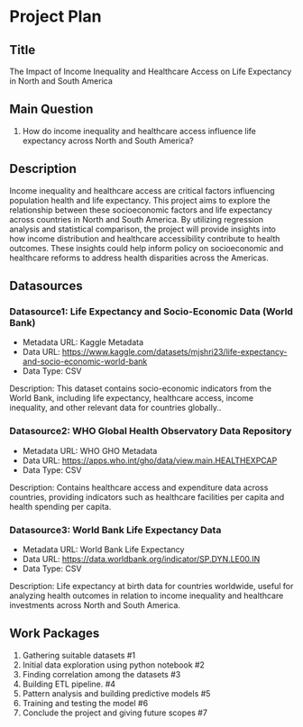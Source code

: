 # Project Plan

## Title
<!-- Give your project a short title. -->
The Impact of Income Inequality and Healthcare Access on Life Expectancy in North and South America

## Main Question

<!-- Think about one main question you want to answer based on the data. -->
1. How do income inequality and healthcare access influence life expectancy across North and South America?

## Description

<!-- Describe your data science project in max. 200 words. Consider writing about why and how you attempt it. -->
Income inequality and healthcare access are critical factors influencing population health and life expectancy. This project aims to explore the relationship between these socioeconomic factors and life expectancy across countries in North and South America. By utilizing regression analysis and statistical comparison, the project will provide insights into how income distribution and healthcare accessibility contribute to health outcomes. These insights could help inform policy on socioeconomic and healthcare reforms to address health disparities across the Americas.

## Datasources

<!-- Describe each datasources you plan to use in a section. Use the prefic "DatasourceX" where X is the id of the datasource. -->

### Datasource1: Life Expectancy and Socio-Economic Data (World Bank)
* Metadata URL: Kaggle Metadata
* Data URL: https://www.kaggle.com/datasets/mjshri23/life-expectancy-and-socio-economic-world-bank
* Data Type: CSV

Description: This dataset contains socio-economic indicators from the World Bank, including life expectancy, healthcare access, income inequality, and other relevant data for countries globally..

### Datasource2: WHO Global Health Observatory Data Repository
* Metadata URL: WHO GHO Metadata
* Data URL: https://apps.who.int/gho/data/view.main.HEALTHEXPCAP
* Data Type: CSV

Description: Contains healthcare access and expenditure data across countries, providing indicators such as healthcare facilities per capita and health spending per capita.

### Datasource3: World Bank Life Expectancy Data
* Metadata URL: World Bank Life Expectancy
* Data URL: https://data.worldbank.org/indicator/SP.DYN.LE00.IN
* Data Type: CSV

Description: Life expectancy at birth data for countries worldwide, useful for analyzing health outcomes in relation to income inequality and healthcare investments across North and South America.

## Work Packages

<!-- List of work packages ordered sequentially, each pointing to an issue with more details. -->

1. Gathering suitable datasets #1
2. Initial data exploration using python notebook #2
3. Finding correlation among the datasets #3
4. Building ETL pipeline. #4
5. Pattern analysis and building predictive models #5
6. Training and testing the model #6
7. Conclude the project and giving future scopes #7

[i1]: https://github.com/jvalue/made-template/issues/1
